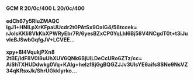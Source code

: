 #### GCM R 20/0c/400 L 20/0c/400
**edCh67y5RluZMAQC**<br/>**IgJ1+HNlLpXrKFpaUUcdr2t0PAtSx9OalG4/58tccek=**<br/>**rJoIsKKIi8VkKbXPWRyEbr7R/6yesBZxCP0YqLhI6Bj58V4NCgdT0t+t3iJuvIeBJSwbGqfgJV+LCVEE...**<br/><br/>
**xpy+8I4VqukjPXn8**<br/>**2tBE/ldF8V0I8uUhXUV6QNk6BjUILDeCcURo6ZTz/cc=**<br/>**AiShTXHUDdwkg0Vq+KAIg+helzf8jGgBQGZJJv3UIsYE6aifs8SNe9NsVZ34qKRsxJk/ShrUGkklyrko...**